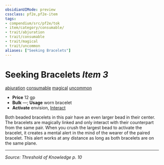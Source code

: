 ```yaml
---
obsidianUIMode: preview
cssclass: pf2e,pf2e-item
tags:
- compendium/src/pf2e/tok
- item/category/consumable/
- trait/abjuration
- trait/consumable
- trait/magical
- trait/uncommon
aliases: ["Seeking Bracelets"]
---
```

# Seeking Bracelets *Item 3*  
[abjuration](abjuration.md "Abjuration School Trait")  [consumable](consumable.md "Consumable Item Trait")  [magical](magical.md "Magical Item Trait")  [uncommon](uncommon.md "Uncommon Rarity Trait")  

- **Price** 12 gp
- **Bulk** —; **Usage** worn bracelet
- **Activate** envision, [Interact](interact.md)

Both beaded bracelets in this pair have an even larger bead in their center. The bracelets are magically linked and only interact with their counterpart from the same pair. When you crush the largest bead to activate the bracelet, it creates a mental alert in the mind of the wearer of the paired bracelet. This alert works at any distance as long as both bracelets are on the same plane.


---
*Source: Threshold of Knowledge p. 10*